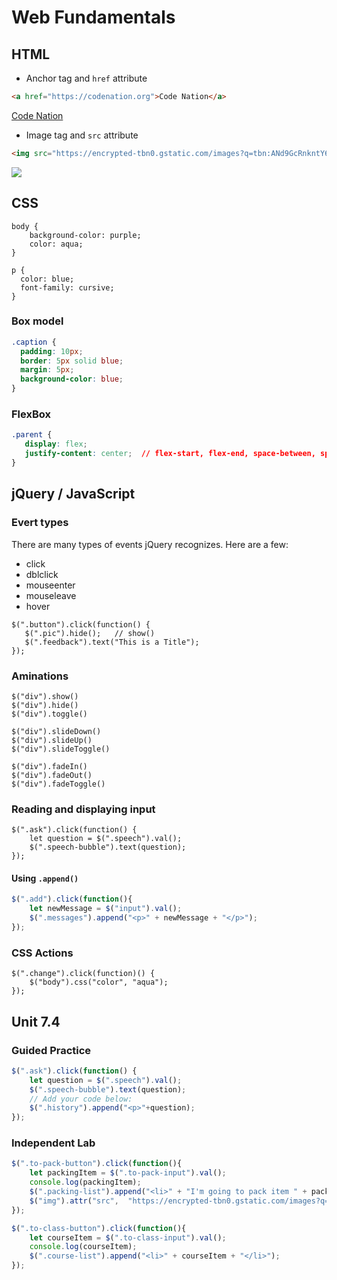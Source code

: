 # Web Fundamentals

## HTML

- Anchor tag and `href` attribute
``` html
<a href="https://codenation.org">Code Nation</a>
```

<a href="https://codenation.org">Code Nation</a>

- Image tag and `src` attribute

``` html
<img src="https://encrypted-tbn0.gstatic.com/images?q=tbn:ANd9GcRnkntY6ZfhKPx8fKD5-va0utgWqXkcdbssOQ&usqp=CAU">
```

<img src="https://encrypted-tbn0.gstatic.com/images?q=tbn:ANd9GcRnkntY6ZfhKPx8fKD5-va0utgWqXkcdbssOQ&usqp=CAU">


## CSS

```
body {
    background-color: purple;
    color: aqua;
}

p {
  color: blue;
  font-family: cursive;
}
```

### Box model

``` css
.caption {
  padding: 10px;
  border: 5px solid blue;
  margin: 5px;
  background-color: blue;
}
```

### FlexBox

``` css
.parent {
   display: flex;
   justify-content: center;  // flex-start, flex-end, space-between, space-around
}


```

## jQuery / JavaScript

### Evert types

There are many types of events jQuery recognizes.  Here are a few:
- click
- dblclick
- mouseenter
- mouseleave
- hover


```
$(".button").click(function() {
   $(".pic").hide();   // show()
   $(".feedback").text("This is a Title");
});
```

### Aminations

```
$("div").show()
$("div").hide()
$("div").toggle()

$("div").slideDown()
$("div").slideUp()
$("div").slideToggle()

$("div").fadeIn()
$("div").fadeOut()
$("div").fadeToggle()
```

### Reading and displaying input

```
$(".ask").click(function() {
    let question = $(".speech").val(); 
    $(".speech-bubble").text(question);
});
```


#### Using `.append()`

``` js
$(".add").click(function(){
    let newMessage = $("input").val();
    $(".messages").append("<p>" + newMessage + "</p>");
});
```


### CSS Actions

```
$(".change").click(function)() {
    $("body").css("color", "aqua");
});
```

## Unit 7.4

### Guided Practice

``` js
$(".ask").click(function() {
    let question = $(".speech").val();
    $(".speech-bubble").text(question);
    // Add your code below:
    $(".history").append("<p>"+question);
});
```

### Independent Lab

``` js
$(".to-pack-button").click(function(){
    let packingItem = $(".to-pack-input").val();
    console.log(packingItem);
    $(".packing-list").append("<li>" + "I'm going to pack item " + packingItem + "</li>");
    $("img").attr("src",  "https://encrypted-tbn0.gstatic.com/images?q=tbn:ANd9GcRnkntY6ZfhKPx8fKD5-va0utgWqXkcdbssOQ&usqp=CAU");
});

$(".to-class-button").click(function(){
    let courseItem = $(".to-class-input").val();
    console.log(courseItem);
    $(".course-list").append("<li>" + courseItem + "</li>");
});

```
